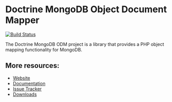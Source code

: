 # Doctrine MongoDB Object Document Mapper

[![Build Status](https://secure.travis-ci.org/doctrine/mongodb-odm.png)](http://travis-ci.org/doctrine/mongodb-odm)

The Doctrine MongoDB ODM project is a library that provides a PHP object mapping functionality for MongoDB.

## More resources:

* [Website](http://www.doctrine-project.org/projects/mongodb_odm)
* [Documentation](http://www.doctrine-project.org/projects/mongodb_odm/current/docs/en)
* [Issue Tracker](http://www.doctrine-project.org/jira/browse/MODM)
* [Downloads](http://github.com/doctrine/mongodb-odm/downloads)